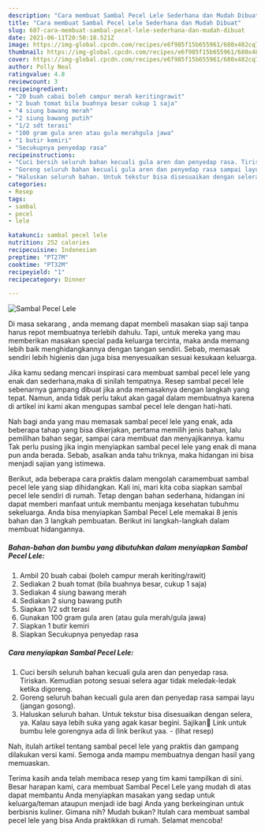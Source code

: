 ```yaml
---
description: "Cara membuat Sambal Pecel Lele Sederhana dan Mudah Dibuat"
title: "Cara membuat Sambal Pecel Lele Sederhana dan Mudah Dibuat"
slug: 607-cara-membuat-sambal-pecel-lele-sederhana-dan-mudah-dibuat
date: 2021-06-11T20:50:18.521Z
image: https://img-global.cpcdn.com/recipes/e6f985f15b655961/680x482cq70/sambal-pecel-lele-foto-resep-utama.jpg
thumbnail: https://img-global.cpcdn.com/recipes/e6f985f15b655961/680x482cq70/sambal-pecel-lele-foto-resep-utama.jpg
cover: https://img-global.cpcdn.com/recipes/e6f985f15b655961/680x482cq70/sambal-pecel-lele-foto-resep-utama.jpg
author: Polly Neal
ratingvalue: 4.8
reviewcount: 3
recipeingredient:
- "20 buah cabai boleh campur merah keritingrawit"
- "2 buah tomat bila buahnya besar cukup 1 saja"
- "4 siung bawang merah"
- "2 siung bawang putih"
- "1/2 sdt terasi"
- "100 gram gula aren atau gula merahgula jawa"
- "1 butir kemiri"
- "Secukupnya penyedap rasa"
recipeinstructions:
- "Cuci bersih seluruh bahan kecuali gula aren dan penyedap rasa. Tiriskan. Kemudian potong sesuai selera agar tidak meledak-ledak ketika digoreng."
- "Goreng seluruh bahan kecuali gula aren dan penyedap rasa sampai layu (jangan gosong)."
- "Haluskan seluruh bahan. Untuk tekstur bisa disesuaikan dengan selera, ya. Kalau saya lebih suka yang agak kasar begini. Sajikan🤗 Link untuk bumbu lele gorengnya ada di link berikut yaa.           (lihat resep)"
categories:
- Resep
tags:
- sambal
- pecel
- lele

katakunci: sambal pecel lele 
nutrition: 252 calories
recipecuisine: Indonesian
preptime: "PT27M"
cooktime: "PT32M"
recipeyield: "1"
recipecategory: Dinner

---
```



![Sambal Pecel Lele](https://img-global.cpcdn.com/recipes/e6f985f15b655961/680x482cq70/sambal-pecel-lele-foto-resep-utama.jpg)

Di masa  sekarang , anda memang dapat membeli masakan siap saji tanpa harus repot membuatnya terlebih dahulu. Tapi, untuk mereka yang mau memberikan masakan special pada keluarga tercinta, maka anda memang lebih baik menghidangkannya dengan tangan sendiri. Sebab, memasak sendiri lebih higienis dan juga bisa menyesuaikan sesuai kesukaan keluarga.

Jika kamu sedang mencari inspirasi cara membuat sambal pecel lele yang enak dan sederhana,maka di sinilah tempatnya. Resep sambal pecel lele  sebenarnya gampang dibuat jika anda memasaknya dengan langkah yang tepat. Namun, anda tidak perlu takut akan gagal dalam membuatnya 
karena di artikel ini kami akan mengupas sambal pecel lele dengan hati-hati.  



Nah bagi anda yang mau memasak sambal pecel lele yang enak, ada beberapa tahap yang bisa dikerjakan, pertama memilih jenis bahan, lalu pemilihan bahan segar, sampai cara membuat dan menyajikannya. kamu Tak perlu pusing jika ingin menyiapkan sambal pecel lele yang enak di mana pun anda berada. Sebab, asalkan anda  tahu triknya, maka hidangan ini bisa menjadi sajian yang istimewa.

Berikut, ada beberapa cara praktis  dalam mengolah caramembuat sambal pecel lele yang siap dihidangkan. Kali ini, mari kita coba siapkan sambal pecel lele sendiri di rumah. Tetap dengan bahan sederhana, hidangan ini dapat memberi manfaat untuk membantu menjaga kesehatan tubuhmu sekeluarga. Anda bisa menyiapkan Sambal Pecel Lele memakai 8 jenis bahan dan 3 langkah pembuatan. Berikut ini langkah-langkah dalam membuat hidangannya.

<!--inarticleads1-->

##### Bahan-bahan dan bumbu yang dibutuhkan dalam menyiapkan Sambal Pecel Lele:

1. Ambil 20 buah cabai (boleh campur merah keriting/rawit)
1. Sediakan 2 buah tomat (bila buahnya besar, cukup 1 saja)
1. Sediakan 4 siung bawang merah
1. Sediakan 2 siung bawang putih
1. Siapkan 1/2 sdt terasi
1. Gunakan 100 gram gula aren (atau gula merah/gula jawa)
1. Siapkan 1 butir kemiri
1. Siapkan Secukupnya penyedap rasa




<!--inarticleads2-->

##### Cara menyiapkan Sambal Pecel Lele:

1. Cuci bersih seluruh bahan kecuali gula aren dan penyedap rasa. Tiriskan. Kemudian potong sesuai selera agar tidak meledak-ledak ketika digoreng.
1. Goreng seluruh bahan kecuali gula aren dan penyedap rasa sampai layu (jangan gosong).
1. Haluskan seluruh bahan. Untuk tekstur bisa disesuaikan dengan selera, ya. Kalau saya lebih suka yang agak kasar begini. Sajikan🤗 Link untuk bumbu lele gorengnya ada di link berikut yaa. -           (lihat resep)




Nah, itulah artikel tentang  sambal pecel lele  yang praktis dan gampang dilakukan versi kami. Semoga anda mampu membuatnya dengan hasil yang memuaskan. 

Terima kasih anda telah membaca resep yang tim kami tampilkan di sini. Besar harapan kami, cara membuat  Sambal Pecel Lele yang mudah di atas dapat membantu Anda menyiapkan masakan yang sedap untuk keluarga/teman ataupun menjadi ide bagi Anda yang berkeinginan untuk berbisnis kuliner. Gimana nih? Mudah bukan? Itulah cara membuat sambal pecel lele yang bisa Anda praktikkan di rumah. Selamat mencoba!

